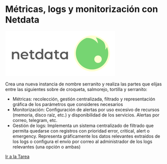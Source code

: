 # Métricas, logs y monitorización con Netdata

![netdata](image/Netdataicono.png)

Crea una nueva instancia de nombre serranito y realiza las partes que elijas entre las siguientes sobre de croqueta, salmorejo, tortilla y serranito:

* Métricas: recolección, gestión centralizada, filtrado y representación gráfica de los parámetros que consideres necesarios
* Monitorización: Configuración de alertas por uso excesivo de recursos (memoria, disco raíz, etc.) y disponibilidad de los servicios. Alertas por correo, telegram, etc.
* Gestión de logs: Implementa un sistema centralizado de filtrado que permita quedarse con registros con prioridad error, critical, alert o emergency. Representa gráficamente los datos relevantes extraidos de los logs o configura el envío por correo al administrador de los logs relevantes (una opción o ambas)

[Ir a la Tarea](https://github.com/MoralG/Metricas_logs_y_monitorizacion_Netdata/blob/master/Metricas_logs_monitorizacion.md#metricas-logs-y-monitorizaci%C3%B3n-con-netdata)